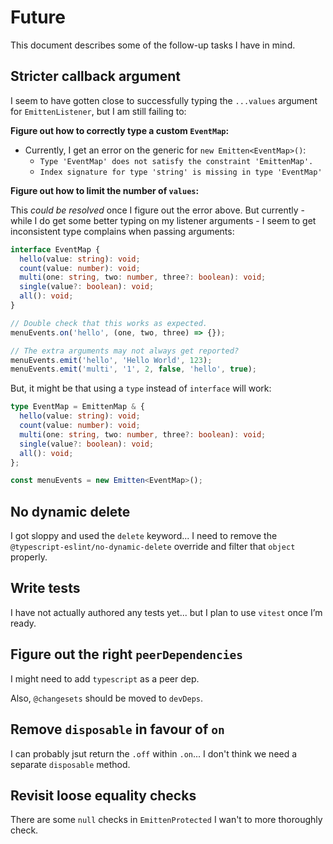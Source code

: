 # Future

This document describes some of the follow-up tasks I have in mind.

## Stricter callback argument

I seem to have gotten close to successfully typing the `...values` argument for `EmittenListener`, but I am still failing to:

**Figure out how to correctly type a custom `EventMap`:**

- Currently, I get an error on the generic for `new Emitten<EventMap>()`:
  - `Type 'EventMap' does not satisfy the constraint 'EmittenMap'.`
  - `Index signature for type 'string' is missing in type 'EventMap'`

**Figure out how to limit the number of `values`:**

This _could be resolved_ once I figure out the error above. But currently - while I do get some better typing on my listener arguments - I seem to get inconsistent type complains when passing arguments:

```ts
interface EventMap {
  hello(value: string): void;
  count(value: number): void;
  multi(one: string, two: number, three?: boolean): void;
  single(value?: boolean): void;
  all(): void;
}

// Double check that this works as expected.
menuEvents.on('hello', (one, two, three) => {});

// The extra arguments may not always get reported?
menuEvents.emit('hello', 'Hello World', 123);
menuEvents.emit('multi', '1', 2, false, 'hello', true);
```

But, it might be that using a `type` instead of `interface` will work:

```ts
type EventMap = EmittenMap & {
  hello(value: string): void;
  count(value: number): void;
  multi(one: string, two: number, three?: boolean): void;
  single(value?: boolean): void;
  all(): void;
};

const menuEvents = new Emitten<EventMap>();
```

## No dynamic delete

I got sloppy and used the `delete` keyword... I need to remove the `@typescript-eslint/no-dynamic-delete` override and filter that `object` properly.

## Write tests

I have not actually authored any tests yet... but I plan to use `vitest` once I’m ready.

## Figure out the right `peerDependencies`

I might need to add `typescript` as a peer dep.

Also, `@changesets` should be moved to `devDeps`.

## Remove `disposable` in favour of `on`

I can probably jsut return the `.off` within `.on`... I don't think we need a separate `disposable` method.

## Revisit loose equality checks

There are some `null` checks in `EmittenProtected` I wan't to more thoroughly check.
